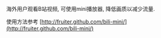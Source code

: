海外用户观看B站视频, 可使用mini播放器, 降低画质以减少流量.

使用方法参考 [http://fruiter.github.com/bili-mini/](http://fruiter.github.com/bili-mini/)
